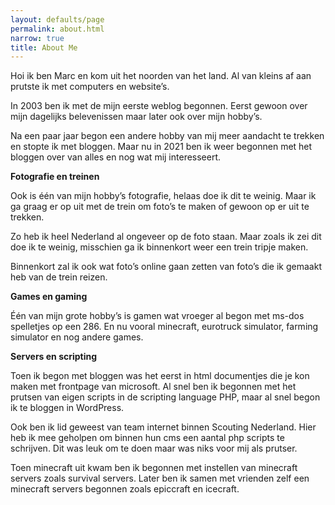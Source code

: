 ```yaml
---
layout: defaults/page
permalink: about.html
narrow: true
title: About Me
---
```


Hoi ik ben Marc en kom uit het noorden van het land. Al van kleins af aan prutste ik met computers en website’s.

In 2003 ben ik met de mijn eerste weblog begonnen. Eerst gewoon over mijn dagelijks belevenissen maar later ook over mijn hobby’s.

Na een paar jaar begon een andere hobby van mij meer aandacht te trekken en stopte ik met bloggen. Maar nu in 2021 ben ik weer 
begonnen met het bloggen over van alles en nog wat mij interesseert.

**Fotografie en treinen**

Ook is één van mijn hobby’s fotografie, helaas doe ik dit te weinig. Maar ik ga graag er op uit met de trein om foto’s te maken of 
gewoon op er uit te trekken.

Zo heb ik heel Nederland al ongeveer op de foto staan. Maar zoals ik zei dit doe ik te weinig, misschien ga ik binnenkort weer een trein tripje maken.

Binnenkort zal ik ook wat foto’s online gaan zetten van foto’s die ik gemaakt heb van de trein reizen.

**Games en gaming**

Één van mijn grote hobby’s is gamen wat vroeger al begon met ms-dos spelletjes op een 286. En nu vooral minecraft, eurotruck simulator, farming simulator en nog andere games.

**Servers en scripting**

Toen ik begon met bloggen was het eerst in html documentjes die je kon maken met frontpage van microsoft. Al snel ben ik begonnen met het prutsen van eigen scripts in de scripting language PHP, maar al snel begon ik te bloggen in WordPress.

Ook ben ik lid geweest van team internet binnen Scouting Nederland. Hier heb ik mee geholpen om binnen hun cms een aantal php scripts te schrijven. Dit was leuk om te doen maar was niks voor mij als prutser.

Toen minecraft uit kwam ben ik begonnen met instellen van minecraft servers zoals survival servers. Later ben ik samen met vrienden zelf een minecraft servers begonnen zoals epiccraft en icecraft.